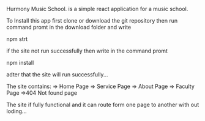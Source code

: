 Hurmony Music School.
is a simple react application for a music school.

To Install this app first clone or download the git repository then run command promt in the download folder and write 

npm strt

if the site not run successfully then write in the command promt 

npm install 

adter that the site will run successfully...

The site contains:
=> Home Page
=> Service Page
=> About Page
=> Faculty Page
=>404 Not found page

The site if fully functional and it can route form one page to another with out loding...